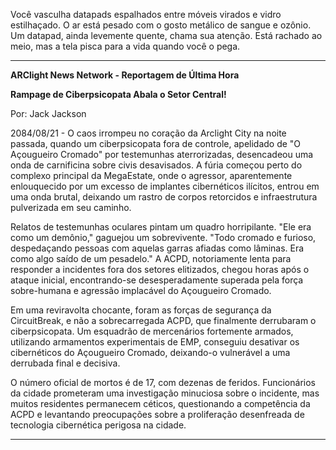 Você vasculha datapads espalhados entre móveis virados e vidro estilhaçado. O ar está pesado com o gosto metálico de sangue e ozônio. Um datapad, ainda levemente quente, chama sua atenção. Está rachado ao meio, mas a tela pisca para a vida quando você o pega.

---

**ARClight News Network - Reportagem de Última Hora**

**Rampage de Ciberpsicopata Abala o Setor Central!**

Por: Jack Jackson

2084/08/21 - O caos irrompeu no coração da Arclight City na noite passada, quando um ciberpsicopata fora de controle, apelidado de "O Açougueiro Cromado" por testemunhas aterrorizadas, desencadeou uma onda de carnificina sobre civis desavisados. A fúria começou perto do complexo principal da MegaEstate, onde o agressor, aparentemente enlouquecido por um excesso de implantes cibernéticos ilícitos, entrou em uma onda brutal, deixando um rastro de corpos retorcidos e infraestrutura pulverizada em seu caminho.

Relatos de testemunhas oculares pintam um quadro horripilante. "Ele era como um demônio," gaguejou um sobrevivente. "Todo cromado e furioso, despedaçando pessoas com aquelas garras afiadas como lâminas. Era como algo saído de um pesadelo." A ACPD, notoriamente lenta para responder a incidentes fora dos setores elitizados, chegou horas após o ataque inicial, encontrando-se desesperadamente superada pela força sobre-humana e agressão implacável do Açougueiro Cromado.

Em uma reviravolta chocante, foram as forças de segurança da CircuitBreak, e não a sobrecarregada ACPD, que finalmente derrubaram o ciberpsicopata. Um esquadrão de mercenários fortemente armados, utilizando armamentos experimentais de EMP, conseguiu desativar os cibernéticos do Açougueiro Cromado, deixando-o vulnerável a uma derrubada final e decisiva.

O número oficial de mortos é de 17, com dezenas de feridos. Funcionários da cidade prometeram uma investigação minuciosa sobre o incidente, mas muitos residentes permanecem céticos, questionando a competência da ACPD e levantando preocupações sobre a proliferação desenfreada de tecnologia cibernética perigosa na cidade.

---
